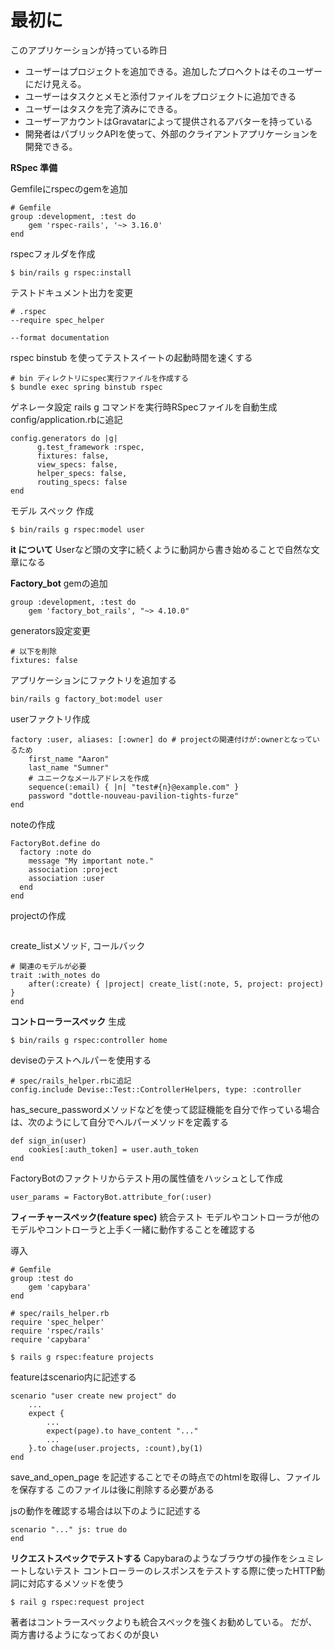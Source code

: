 # 最初に

このアプリケーションが持っている昨日

- ユーザーはプロジェクトを追加できる。追加したプロヘクトはそのユーザーにだけ見える。
- ユーザーはタスクとメモと添付ファイルをプロジェクトに追加できる
- ユーザーはタスクを完了済みにできる。
- ユーザーアカウントはGravatarによって提供されるアバターを持っている
- 開発者はパブリックAPIを使って、外部のクライアントアプリケーションを開発できる。

**RSpec 準備**

Gemfileにrspecのgemを追加
```
# Gemfile
group :development, :test do
    gem 'rspec-rails', '~> 3.16.0'
end
```

rspecフォルダを作成
```
$ bin/rails g rspec:install
```

テストドキュメント出力を変更
```
# .rspec
--require spec_helper

--format documentation
```

rspec binstub を使ってテストスイートの起動時間を速くする
```
# bin ディレクトリにspec実行ファイルを作成する
$ bundle exec spring binstub rspec
```

ゲネレータ設定
rails g コマンドを実行時RSpecファイルを自動生成
config/application.rbに追記
```
config.generators do |g|
      g.test_framework :rspec,
      fixtures: false,
      view_specs: false,
      helper_specs: false,
      routing_specs: false
end
```

モデル スペック 作成
```
$ bin/rails g rspec:model user
```

**it について**
Userなど頭の文字に続くように動詞から書き始めることで自然な文章になる


**Factory_bot**
gemの追加
```
group :development, :test do
    gem 'factory_bot_rails', "~> 4.10.0"
```

generators設定変更
```
# 以下を削除
fixtures: false
```

アプリケーションにファクトリを追加する
```
bin/rails g factory_bot:model user
```

userファクトリ作成
```
factory :user, aliases: [:owner] do # projectの関連付けが:ownerとなっているため
    first_name "Aaron"
    last_name "Sumner"
    # ユニークなメールアドレスを作成
    sequence(:email) { |n| "test#{n}@example.com" }
    password "dottle-nouveau-pavilion-tights-furze"
end
```

noteの作成
```
FactoryBot.define do
  factory :note do
    message "My important note."
    association :project
    association :user
  end
end
```

projectの作成
```
```

create_listメソッド, コールバック
```
# 関連のモデルが必要
trait :with_notes do
    after(:create) { |project| create_list(:note, 5, project: project) }
end
```

**コントローラースペック**
生成
```
$ bin/rails g rspec:controller home
```

deviseのテストヘルパーを使用する
```
# spec/rails_helper.rbに追記
config.include Devise::Test::ControllerHelpers, type: :controller
```

has_secure_passwordメソッドなどを使って認証機能を自分で作っている場合は、次のようにして自分でヘルパーメソッドを定義する
```
def sign_in(user)
    cookies[:auth_token] = user.auth_token
end
```

FactoryBotのファクトリからテスト用の属性値をハッシュとして作成
```
user_params = FactoryBot.attribute_for(:user)
```

**フィーチャースペック(feature spec)**
統合テスト
モデルやコントローラが他のモデルやコントローラと上手く一緒に動作することを確認する

導入
```
# Gemfile
group :test do
    gem 'capybara'
end

# spec/rails_helper.rb
require 'spec_helper'
require 'rspec/rails'
require 'capybara'

$ rails g rspec:feature projects
```

featureはscenario内に記述する
```
scenario "user create new project" do
    ...
    expect {
        ...
        expect(page).to have_content "..."
        ...
    }.to chage(user.projects, :count),by(1)
end
```

save_and_open_page を記述することでその時点でのhtmlを取得し、ファイルを保存する
このファイルは後に削除する必要がある

jsの動作を確認する場合は以下のように記述する
```
scenario "..." js: true do
end
```

**リクエストスペックでテストする**
Capybaraのようなブラウザの操作をシュミレートしないテスト
コントローラーのレスポンスをテストする際に使ったHTTP動詞に対応するメソッドを使う

```
$ rail g rspec:request project
```

著者はコントラースペックよりも統合スペックを強くお勧めしている。
だが、両方書けるようになっておくのが良い